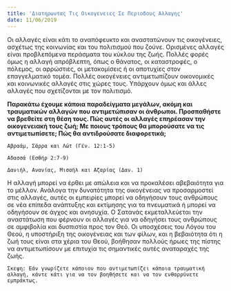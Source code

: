 ```yaml
---
title: 'Διατηρωντας Τις Οικογενειες Σε Περιοδους Αλλαγης'
date: 11/06/2019
---
```


Οι αλλαγές είναι κάτι το αναπόφευκτο και αναστατώνουν τις οικογένειες, ασχέτως της κοινωνίας και του πολιτισμού που ζούνε. Ορισμένες αλλαγές είναι προβλεπόμενα περάσματα του κύκλου της ζωής. Πολλές φορές όμως η αλλαγή απρόβλεπτη, όπως ο θάνατος, οι καταστροφές, ο πόλεμος, οι αρρώστιες, οι μετακομίσεις ή οι αποτυχίες στον επαγγελματικό τομέα. Πολλές οικογένειες αντιμετωπίζουν οικονομικές και κοινωνικές αλλαγές στις χώρες τους. Υπάρχουν όμως και άλλες αλλαγές που σχετίζονται με τον πολιτισμό.

**Παρακάτω έχουμε κάποια παραδείγματα μεγάλων, ακόμη και τραυματικών αλλαγών που αντιμετώπισαν οι άνθρωποι. Προσπαθήστε να βρεθείτε στη θέση τους. Πώς αυτές οι αλλαγές επηρέασαν την οικογενειακή τους ζωή; Με ποιους τρόπους θα μπορούσατε να τις αντιμετωπίσετε; Πώς θα αντιδρούσατε διαφορετικά;**

`Αβραάμ, Σάρρα και Λώτ (Γέν. 12:1-5)`

`Αδασσά (Εσθήρ 2:7-9)`

`Δανιήλ, Ανανίας, Μισαήλ και Αζαρίας (Δαν. 1)`

Η αλλαγή μπορεί να έρθει με απώλεια και να προκαλέσει αβεβαιότητα για το μέλλον. Ανάλογα την δυνατότητα της οικογένειας να προσαρμοστεί στις αλλαγές, αυτές οι εμπειρίες μπορεί να οδηγήσουν τους ανθρώπους σε νέα επίπεδα ανάπτυξης και εκτίμησης για τα πνευματικά ή μπορεί να οδηγήσουν σε άγχος και ανησυχία. Ο Σατανάς εκμεταλλεύεται την αναστάτωση που φέρνουν οι αλλαγές για να οδηγήσει τους ανθρώπους σε αμφιβολία και δυσπιστία προς τον Θεό. Οι υποσχέσεις του Λόγου του Θεού, η υποστήριξη της οικογένειας και των φίλων, και η βεβαιότητα ότι η ζωή τους είναι στα χέρια του Θεού, βοήθησαν πολλούς ήρωες της πίστης να αντιμετωπίσουν με επιτυχία τις σημαντικές αυτές αναταραχές της ζωής.

`Σκεψη: Εάν γνωρίζετε κάποιον που αντιμετωπίζει κάποια τραυματική αλλαγή, κάντε κάτι για να τον βοηθήσετε και να τον ενθαρρύνετε εμπράκτως.`